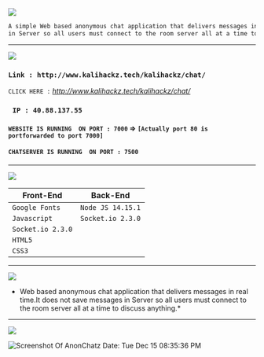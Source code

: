 <img src="https://via.placeholder.com/1270x120/0d1117/fffff?text=Anonymous+Online+Chat+Web+Application" />

```html
A simple Web based anonymous chat application that delivers messages in real time.It does not save messages 
in Server so all users must connect to the room server all at a time to discuss anything.
```
---------------------------------------------------------------------------------------------------------------------------------------------------

<img src="https://via.placeholder.com/1270x120/0d1117/BFFF00?text=DOMAIN+AND+IP+INFO" />

### `Link : http://www.kalihackz.tech/kalihackz/chat/`

`CLICK HERE :` *http://www.kalihackz.tech/kalihackz/chat/* 

### ` IP : 40.88.137.55` 

#### ` WEBSITE IS RUNNING  ON PORT : 7000 ` => `[Actually port 80 is portforwarded to port 7000]` 

#### ` CHATSERVER IS RUNNING  ON PORT : 7500 `  

---------------------------------------------------------------------------------------------------------------------------------------------------

<img src="https://via.placeholder.com/1270x120/0d1117/BFFF00?text=TECHNOLOGIES+USED" />

Front-End | Back-End
----------|---------  
`Google Fonts` | `Node JS 14.15.1`
`Javascript` | `Socket.io 2.3.0`
`Socket.io 2.3.0` |  
`HTML5` |  
`CSS3` | 

---------------------------------------------------------------------------------------------------------------------------------------------------

<img src="https://via.placeholder.com/1270x120/0d1117/BFFF00?text=FUNCTIONALITIES" />

* Web based anonymous chat application that delivers messages in real time.It does not save messages in Server so all users must connect to the room server all at a time to discuss anything.*

---------------------------------------------------------------------------------------------------------------------------------------------------

<img src="https://via.placeholder.com/1270x120/0d1117/BFFF00?text=SCREENSHOT+OF+THE+WEBPAGE" />

![Screenshot Of AnonChatz Date: Tue Dec 15 08:35:36 PM](https://i.imgur.com/kWtOWOY.png)
